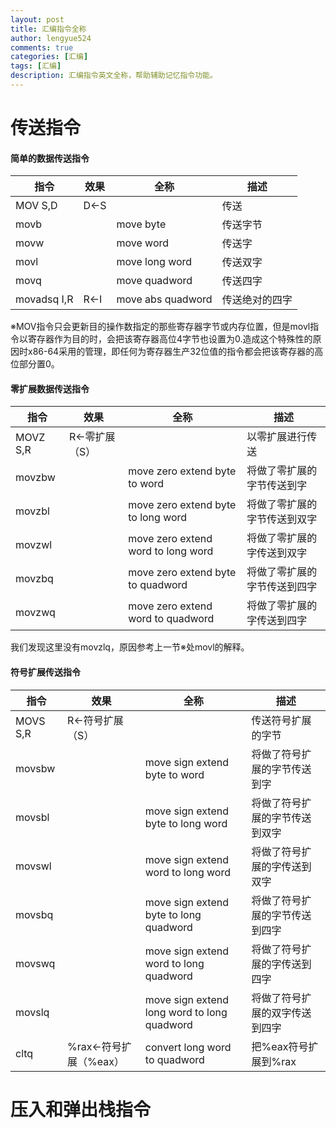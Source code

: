 ```yaml
---
layout: post
title: 汇编指令全称
author: lengyue524
comments: true
categories: [汇编]
tags: [汇编]
description: 汇编指令英文全称，帮助辅助记忆指令功能。
---
```


# 传送指令

#### 简单的数据传送指令

| 指令        | 效果 | 全称              | 描述           |
| ----------- | ---- | ----------------- | -------------- |
| MOV S,D     | D←S  |                   | 传送           |
| movb        |      | move byte         | 传送字节       |
| movw        |      | move word         | 传送字         |
| movl        |      | move long word    | 传送双字       |
| movq        |      | move quadword     | 传送四字       |
| movadsq I,R | R←I  | move abs quadword | 传送绝对的四字 |

※MOV指令只会更新目的操作数指定的那些寄存器字节或内存位置，但是movl指令以寄存器作为目的时，会把该寄存器高位4字节也设置为0.造成这个特殊性的原因时x86-64采用的管理，即任何为寄存器生产32位值的指令都会把该寄存器的高位部分置0。

#### 零扩展数据传送指令

| 指令     | 效果          | 全称                               | 描述                         |
| -------- | ------------- | ---------------------------------- | ---------------------------- |
| MOVZ S,R | R←零扩展（S） |                                    | 以零扩展进行传送             |
| movzbw   |               | move zero extend byte to word      | 将做了零扩展的字节传送到字   |
| movzbl   |               | move zero extend byte to long word | 将做了零扩展的字节传送到双字 |
| movzwl   |               | move zero extend word to long word | 将做了零扩展的字传送到双字   |
| movzbq   |               | move zero extend byte to quadword  | 将做了零扩展的字节传送到四字 |
| movzwq   |               | move zero extend word to quadword  | 将做了零扩展的字传送到四字   |

我们发现这里没有movzlq，原因参考上一节※处movl的解释。

#### 符号扩展传送指令

| 指令     | 效果                  | 全称                                        | 描述                           |
| -------- | --------------------- | ------------------------------------------- | ------------------------------ |
| MOVS S,R | R←符号扩展（S）       |                                             | 传送符号扩展的字节             |
| movsbw   |                       | move sign extend byte to word               | 将做了符号扩展的字节传送到字   |
| movsbl   |                       | move sign extend byte to long word          | 将做了符号扩展的字节传送到双字 |
| movswl   |                       | move sign extend word to long word          | 将做了符号扩展的字传送到双字   |
| movsbq   |                       | move sign extend byte to long quadword      | 将做了符号扩展的字节传送到四字 |
| movswq   |                       | move sign extend word to long quadword      | 将做了符号扩展的字传送到四字   |
| movslq   |                       | move sign extend long word to long quadword | 将做了符号扩展的双字传送到四字 |
| cltq     | %rax←符号扩展（%eax） | convert long word to quadword               | 把%eax符号扩展到%rax           |

# 压入和弹出栈指令





